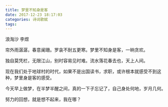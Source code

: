 ```yaml
---
title: 梦里不知身是客
date: 2017-12-23 18:17:03
categories: 诗词歌赋
tags:
---
```


浪淘沙 李煜

帘外雨潺潺，春意阑珊。罗衾不耐五更寒。梦里不知身是客，一晌贪欢。

独自莫凭栏，无限江山，别时容易见时难。流水落花春去也，天上人间。


现在我们处于地球村的时代，如果不是出国读书，求职，或许根本就感受不到这种，梦里身是客的感受。

今天早上做梦，在半梦半醒之间，真的一下子忘记了，自己身处何地，岁月几何。

努力的回想，就是想不起来，我在哪？


